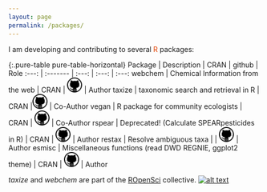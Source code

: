 ```yaml
---
layout: page
permalink: /packages/
---
```


I am developing and contributing to several <span style="color:#E14000">R</span> packages:

{:.pure-table pure-table-horizontal}
Package   |   Description |   CRAN   |  github | Role
 :---: | :------- | :---: | :---: | :---:
<a href="https://github.com/ropensci/webchem" style="text-decoration:none">webchem</a> | Chemical Information from the web | <a href="http://cran.r-project.org/web/packages/webchem/index.html" style="text-decoration:none"><span class="badge badge-success">CRAN</span></a> | <a href="https://github.com/ropensci/webchem" style="text-decoration:none"><img src="/figures/blacktocat.png" alt="blacktocat" width="30" height="30"></a> | Author
<a href="https://github.com/ropensci/taxize" style="text-decoration:none">taxize</a> |  taxonomic search and retrieval in R | <a href="http://cran.r-project.org/web/packages/taxize/" style="text-decoration:none"><span class="badge-success">CRAN</span></a> |<a href="https://github.com/ropensci/taxize" style="text-decoration:none"><img src="/figures/blacktocat.png" alt="blacktocat" width="30" height="30"></a> | <a href="https://github.com/ropensci/taxize/commits?author=EDiLD" style="text-decoration:none">Co-Author</a>
<a href="https://github.com/vegandevs/vegan" style="text-decoration:none">vegan</a> | R package for community ecologists | <a href="http://cran.r-project.org/web/packages/vegan/" style="text-decoration:none"><span class="badge badge-success">CRAN</span></a> | <a href="https://github.com/jarioksa/vegan" style="text-decoration:none"><img src="/figures/blacktocat.png" alt="blacktocat" width="30" height="30"></a> | <a href="https://github.com/vegandevs/vegan/commits?author=EDiLD" style="text-decoration:none">Co-Author</a>
<a href="https://github.com/EDiLD/rspear" style="text-decoration:none">rspear</a> | Deprecated! (Calculate SPEARpesticides in R) | <a href="http://cran.r-project.org/web/packages/rspear/index.html" style="text-decoration:none"><span class="badge-deprecated">CRAN</span></a> | <a href="https://github.com/EDiLD/rspear" style="text-decoration:none"><img src="/figures/blacktocat.png" alt="blacktocat" width="30" height="30"></a> | Author
<a href="https://github.com/EDiLD/restax" style="text-decoration:none">restax</a> | Resolve ambiguous taxa |  | <a href="https://github.com/EDiLD/restax" style="text-decoration:none"><img src="/figures/blacktocat.png" alt="blacktocat" width="30" height="30"></a> | Author
<a href="https://github.com/EDiLD/esmisc" style="text-decoration:none">esmisc</a> | Miscellaneous functions (read DWD REGNIE, ggplot2 theme) | <a href="http://cran.r-project.org/web/packages/esmisc/" style="text-decoration:none"><span class="badge badge-success">CRAN</span></a> | <a href="https://github.com/EDiLD/esmisc" style="text-decoration:none"><img src="/figures/blacktocat.png" alt="blacktocat" width="30" height="30"></a> | Author

*taxize* and *webchem* are part of the [ROpenSci](https://ropensci.org/) collective.
[![alt text](https://ropensci.org/assets/common-files/img/content/blog_header_logo.png)](https://ropensci.org/)
